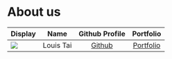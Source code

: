 # About us

Display | Name | Github Profile | Portfolio 
--------|:----:|:--------------:|:---------:
![](https://via.placeholder.com/100.png?text=Photo) | Louis Tai | [Github](https://github.com/louistaii) | [Portfolio](docs/team/louistai.md)

